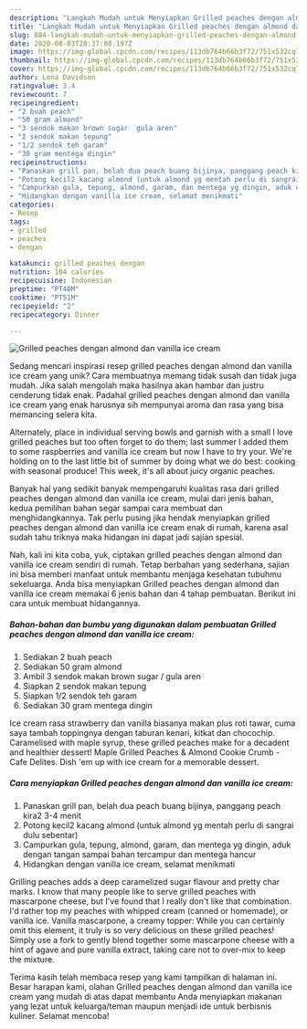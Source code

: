 ```yaml
---
description: "Langkah Mudah untuk Menyiapkan Grilled peaches dengan almond dan vanilla ice cream, Menggugah Selera"
title: "Langkah Mudah untuk Menyiapkan Grilled peaches dengan almond dan vanilla ice cream, Menggugah Selera"
slug: 884-langkah-mudah-untuk-menyiapkan-grilled-peaches-dengan-almond-dan-vanilla-ice-cream-menggugah-selera
date: 2020-08-03T20:37:08.197Z
image: https://img-global.cpcdn.com/recipes/113db764b66b3f72/751x532cq70/grilled-peaches-dengan-almond-dan-vanilla-ice-cream-foto-resep-utama.jpg
thumbnail: https://img-global.cpcdn.com/recipes/113db764b66b3f72/751x532cq70/grilled-peaches-dengan-almond-dan-vanilla-ice-cream-foto-resep-utama.jpg
cover: https://img-global.cpcdn.com/recipes/113db764b66b3f72/751x532cq70/grilled-peaches-dengan-almond-dan-vanilla-ice-cream-foto-resep-utama.jpg
author: Lena Davidson
ratingvalue: 3.4
reviewcount: 7
recipeingredient:
- "2 buah peach"
- "50 gram almond"
- "3 sendok makan brown sugar  gula aren"
- "2 sendok makan tepung"
- "1/2 sendok teh garam"
- "30 gram mentega dingin"
recipeinstructions:
- "Panaskan grill pan, belah dua peach buang bijinya, panggang peach kira2 3-4 menit"
- "Potong kecil2 kacang almond (untuk almond yg mentah perlu di sangrai dulu sebentar)"
- "Campurkan gula, tepung, almond, garam, dan mentega yg dingin, aduk dengan tangan sampai bahan tercampur dan mentega hancur"
- "Hidangkan dengan vanilla ice cream, selamat menikmati"
categories:
- Resep
tags:
- grilled
- peaches
- dengan

katakunci: grilled peaches dengan 
nutrition: 104 calories
recipecuisine: Indonesian
preptime: "PT40M"
cooktime: "PT51M"
recipeyield: "2"
recipecategory: Dinner

---
```



![Grilled peaches dengan almond dan vanilla ice cream](https://img-global.cpcdn.com/recipes/113db764b66b3f72/751x532cq70/grilled-peaches-dengan-almond-dan-vanilla-ice-cream-foto-resep-utama.jpg)

Sedang mencari inspirasi resep grilled peaches dengan almond dan vanilla ice cream yang unik? Cara membuatnya memang tidak susah dan tidak juga mudah. Jika salah mengolah maka hasilnya akan hambar dan justru cenderung tidak enak. Padahal grilled peaches dengan almond dan vanilla ice cream yang enak harusnya sih mempunyai aroma dan rasa yang bisa memancing selera kita.

Alternately, place in individual serving bowls and garnish with a small I love grilled peaches but too often forget to do them; last summer I added them to some raspberries and vanilla ice cream but now I have to try your. We&#39;re holding on to the last little bit of summer by doing what we do best: cooking with seasonal produce! This week, it&#39;s all about juicy organic peaches.

Banyak hal yang sedikit banyak mempengaruhi kualitas rasa dari grilled peaches dengan almond dan vanilla ice cream, mulai dari jenis bahan, kedua pemilihan bahan segar sampai cara membuat dan menghidangkannya. Tak perlu pusing jika hendak menyiapkan grilled peaches dengan almond dan vanilla ice cream enak di rumah, karena asal sudah tahu triknya maka hidangan ini dapat jadi sajian spesial.


Nah, kali ini kita coba, yuk, ciptakan grilled peaches dengan almond dan vanilla ice cream sendiri di rumah. Tetap berbahan yang sederhana, sajian ini bisa memberi manfaat untuk membantu menjaga kesehatan tubuhmu sekeluarga. Anda bisa menyiapkan Grilled peaches dengan almond dan vanilla ice cream memakai 6 jenis bahan dan 4 tahap pembuatan. Berikut ini cara untuk membuat hidangannya.

<!--inarticleads1-->

##### Bahan-bahan dan bumbu yang digunakan dalam pembuatan Grilled peaches dengan almond dan vanilla ice cream:

1. Sediakan 2 buah peach
1. Sediakan 50 gram almond
1. Ambil 3 sendok makan brown sugar / gula aren
1. Siapkan 2 sendok makan tepung
1. Siapkan 1/2 sendok teh garam
1. Sediakan 30 gram mentega dingin


Ice cream rasa strawberry dan vanilla biasanya makan plus roti tawar, cuma saya tambah toppingnya dengan taburan kenari, kitkat dan chocochip. Caramelised with maple syrup, these grilled peaches make for a decadent and healthier dessert! Maple Grilled Peaches &amp; Almond Cookie Crumb - Cafe Delites. Dish &#39;em up with ice cream for a memorable dessert. 

<!--inarticleads2-->

##### Cara menyiapkan Grilled peaches dengan almond dan vanilla ice cream:

1. Panaskan grill pan, belah dua peach buang bijinya, panggang peach kira2 3-4 menit
1. Potong kecil2 kacang almond (untuk almond yg mentah perlu di sangrai dulu sebentar)
1. Campurkan gula, tepung, almond, garam, dan mentega yg dingin, aduk dengan tangan sampai bahan tercampur dan mentega hancur
1. Hidangkan dengan vanilla ice cream, selamat menikmati


Grilling peaches adds a deep caramelized sugar flavour and pretty char marks. I know that many people like to serve grilled peaches with mascarpone cheese, but I&#39;ve found that I really don&#39;t like that combination. I&#39;d rather top my peaches with whipped cream (canned or homemade), or vanilla ice. Vanilla mascarpone, a creamy topper: While you can certainly omit this element, it truly is so very delicious on these grilled peaches! Simply use a fork to gently blend together some mascarpone cheese with a hint of agave and pure vanilla extract, taking care not to over-mix to keep the mixture. 

Terima kasih telah membaca resep yang kami tampilkan di halaman ini. Besar harapan kami, olahan Grilled peaches dengan almond dan vanilla ice cream yang mudah di atas dapat membantu Anda menyiapkan makanan yang lezat untuk keluarga/teman maupun menjadi ide untuk berbisnis kuliner. Selamat mencoba!
